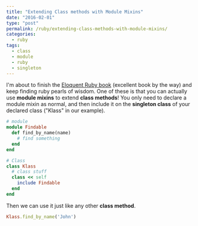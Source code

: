 ```yaml
---
title: "Extending Class methods with Module Mixins"
date: "2016-02-01"
type: "post"
permalink: /ruby/extending-class-methods-with-module-mixins/
categories:
  - ruby
tags:
  - class
  - module
  - ruby
  - singleton
---
```


I'm about to finish the [Eloquent Ruby book](http://www.amazon.com/gp/product/0321584104/) (excellent book by the way) and keep finding ruby pearls of wisdom. One of these is that you can actually use **module mixins** to extend **class methods**! You only need to declare a module mixin as normal, and then include it on the **singleton class** of your declared class ("Klass" in our example).

```ruby
# module
module Findable
  def find_by_name(name)
    # find something
  end
end

# Class
class Klass
  # class stuff
  class << self
    include Findable
  end
end
```

Then we can use it just like any other **class method**.

```ruby
Klass.find_by_name('John')
```
